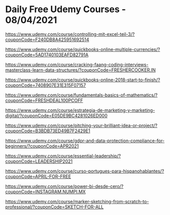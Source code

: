 # Daily Free Udemy Courses - 08/04/2021

https://www.udemy.com/course/controlling-mit-excel-teil-3/?couponCode=F240DB8A425951692514
https://www.udemy.com/course/quickbooks-online-multiple-currencies/?couponCode=5AD1740103EAFD82791A
https://www.udemy.com/course/cracking-faang-coding-interviews-masterclass-learn-data-structures/?couponCode=FRESHERCOOKER.IN
https://www.udemy.com/course/quickbooks-online-2018-start-to-finish/?couponCode=7408907E31E315F07157
https://www.udemy.com/course/fundamentals-basics-of-mathematics/?couponCode=FRESHDEAL100PCOFF
https://www.udemy.com/course/estrategia-de-marketing-y-marketing-digital/?couponCode=E05DE9BC4281026ED000
https://www.udemy.com/course/pitching-your-brilliant-idea-or-project/?couponCode=B3BDB73ED49B7F2429E1
https://www.udemy.com/course/gdpr-and-data-protection-compliance-for-beginners/?couponCode=APR2021
https://www.udemy.com/course/essential-leadership/?couponCode=LEADERSHIP2021
https://www.udemy.com/course/curso-portugues-para-hispanohablantes/?couponCode=APRIL-FOR-FREE
https://www.udemy.com/course/power-bi-desde-cero/?couponCode=INSTAGRAM.NUMPI.MX
https://www.udemy.com/course/marker-sketching-from-scratch-to-professional/?couponCode=SKETCH-FOR-ALL
